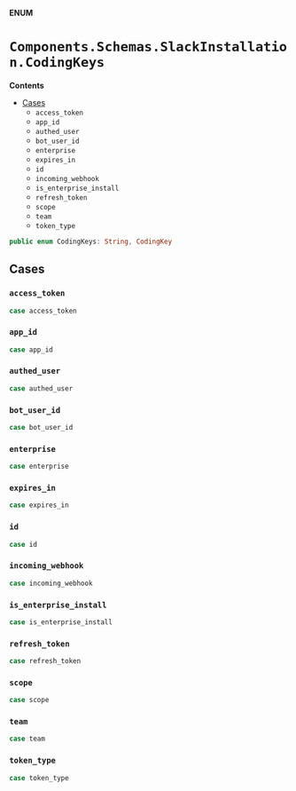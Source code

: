 **ENUM**

# `Components.Schemas.SlackInstallation.CodingKeys`

**Contents**

- [Cases](#cases)
  - `access_token`
  - `app_id`
  - `authed_user`
  - `bot_user_id`
  - `enterprise`
  - `expires_in`
  - `id`
  - `incoming_webhook`
  - `is_enterprise_install`
  - `refresh_token`
  - `scope`
  - `team`
  - `token_type`

```swift
public enum CodingKeys: String, CodingKey
```

## Cases
### `access_token`

```swift
case access_token
```

### `app_id`

```swift
case app_id
```

### `authed_user`

```swift
case authed_user
```

### `bot_user_id`

```swift
case bot_user_id
```

### `enterprise`

```swift
case enterprise
```

### `expires_in`

```swift
case expires_in
```

### `id`

```swift
case id
```

### `incoming_webhook`

```swift
case incoming_webhook
```

### `is_enterprise_install`

```swift
case is_enterprise_install
```

### `refresh_token`

```swift
case refresh_token
```

### `scope`

```swift
case scope
```

### `team`

```swift
case team
```

### `token_type`

```swift
case token_type
```

